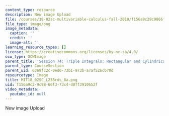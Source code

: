 ```yaml
---
content_type: resource
description: New image Upload
file: /courses/18-02sc-multivariable-calculus-fall-2010/f156a9c29c9866f373c4d0ff3910652f_MIT18_02SC_L25Brds_8a.png
file_type: image/png
image_metadata:
  caption: ''
  credit: ''
  image-alt: ''
learning_resource_types: []
license: https://creativecommons.org/licenses/by-nc-sa/4.0/
ocw_type: OCWImage
parent_title: 'Session 74: Triple Integrals: Rectangular and Cylindrical Coordinates'
parent_type: CourseSection
parent_uid: 6369fc2c-0ed6-73b1-973b-a7af526cb70d
resourcetype: Image
title: MIT18_02SC_L25Brds_8a.png
uid: f156a9c2-9c98-66f3-73c4-d0ff3910652f
video_metadata:
  youtube_id: null
---
```

New image Upload